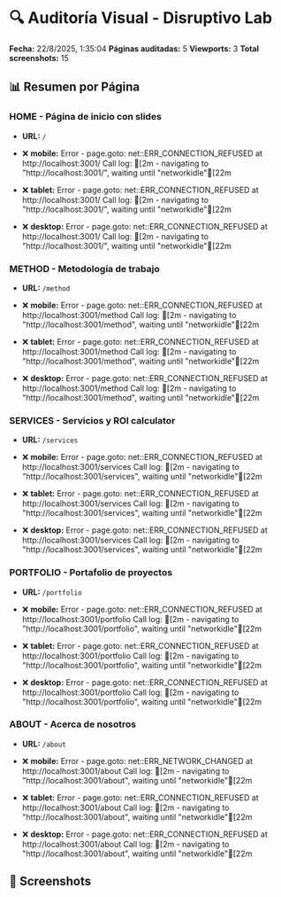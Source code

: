 # 🔍 Auditoría Visual - Disruptivo Lab

**Fecha:** 22/8/2025, 1:35:04
**Páginas auditadas:** 5
**Viewports:** 3
**Total screenshots:** 15

## 📊 Resumen por Página

### HOME - Página de inicio con slides
- **URL:** `/`
- ❌ **mobile:** Error - page.goto: net::ERR_CONNECTION_REFUSED at http://localhost:3001/
Call log:
[2m  - navigating to "http://localhost:3001/", waiting until "networkidle"[22m

- ❌ **tablet:** Error - page.goto: net::ERR_CONNECTION_REFUSED at http://localhost:3001/
Call log:
[2m  - navigating to "http://localhost:3001/", waiting until "networkidle"[22m

- ❌ **desktop:** Error - page.goto: net::ERR_CONNECTION_REFUSED at http://localhost:3001/
Call log:
[2m  - navigating to "http://localhost:3001/", waiting until "networkidle"[22m


### METHOD - Metodología de trabajo
- **URL:** `/method`
- ❌ **mobile:** Error - page.goto: net::ERR_CONNECTION_REFUSED at http://localhost:3001/method
Call log:
[2m  - navigating to "http://localhost:3001/method", waiting until "networkidle"[22m

- ❌ **tablet:** Error - page.goto: net::ERR_CONNECTION_REFUSED at http://localhost:3001/method
Call log:
[2m  - navigating to "http://localhost:3001/method", waiting until "networkidle"[22m

- ❌ **desktop:** Error - page.goto: net::ERR_CONNECTION_REFUSED at http://localhost:3001/method
Call log:
[2m  - navigating to "http://localhost:3001/method", waiting until "networkidle"[22m


### SERVICES - Servicios y ROI calculator
- **URL:** `/services`
- ❌ **mobile:** Error - page.goto: net::ERR_CONNECTION_REFUSED at http://localhost:3001/services
Call log:
[2m  - navigating to "http://localhost:3001/services", waiting until "networkidle"[22m

- ❌ **tablet:** Error - page.goto: net::ERR_CONNECTION_REFUSED at http://localhost:3001/services
Call log:
[2m  - navigating to "http://localhost:3001/services", waiting until "networkidle"[22m

- ❌ **desktop:** Error - page.goto: net::ERR_CONNECTION_REFUSED at http://localhost:3001/services
Call log:
[2m  - navigating to "http://localhost:3001/services", waiting until "networkidle"[22m


### PORTFOLIO - Portafolio de proyectos
- **URL:** `/portfolio`
- ❌ **mobile:** Error - page.goto: net::ERR_CONNECTION_REFUSED at http://localhost:3001/portfolio
Call log:
[2m  - navigating to "http://localhost:3001/portfolio", waiting until "networkidle"[22m

- ❌ **tablet:** Error - page.goto: net::ERR_CONNECTION_REFUSED at http://localhost:3001/portfolio
Call log:
[2m  - navigating to "http://localhost:3001/portfolio", waiting until "networkidle"[22m

- ❌ **desktop:** Error - page.goto: net::ERR_CONNECTION_REFUSED at http://localhost:3001/portfolio
Call log:
[2m  - navigating to "http://localhost:3001/portfolio", waiting until "networkidle"[22m


### ABOUT - Acerca de nosotros
- **URL:** `/about`
- ❌ **mobile:** Error - page.goto: net::ERR_NETWORK_CHANGED at http://localhost:3001/about
Call log:
[2m  - navigating to "http://localhost:3001/about", waiting until "networkidle"[22m

- ❌ **tablet:** Error - page.goto: net::ERR_CONNECTION_REFUSED at http://localhost:3001/about
Call log:
[2m  - navigating to "http://localhost:3001/about", waiting until "networkidle"[22m

- ❌ **desktop:** Error - page.goto: net::ERR_CONNECTION_REFUSED at http://localhost:3001/about
Call log:
[2m  - navigating to "http://localhost:3001/about", waiting until "networkidle"[22m


## 📸 Screenshots

